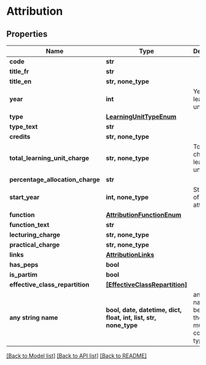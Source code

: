 # Attribution


## Properties
Name | Type | Description | Notes
------------ | ------------- | ------------- | -------------
**code** | **str** |  | [optional] 
**title_fr** | **str** |  | [optional] 
**title_en** | **str, none_type** |  | [optional] 
**year** | **int** | Year of learning unit | [optional] 
**type** | [**LearningUnitTypeEnum**](LearningUnitTypeEnum.md) |  | [optional] 
**type_text** | **str** |  | [optional] 
**credits** | **str, none_type** |  | [optional] 
**total_learning_unit_charge** | **str, none_type** | Total charge for learning unit year | [optional] 
**percentage_allocation_charge** | **str** |  | [optional] 
**start_year** | **int, none_type** | Start year of attribution | [optional] 
**function** | [**AttributionFunctionEnum**](AttributionFunctionEnum.md) |  | [optional] 
**function_text** | **str** |  | [optional] 
**lecturing_charge** | **str, none_type** |  | [optional] 
**practical_charge** | **str, none_type** |  | [optional] 
**links** | [**AttributionLinks**](AttributionLinks.md) |  | [optional] 
**has_peps** | **bool** |  | [optional] 
**is_partim** | **bool** |  | [optional] 
**effective_class_repartition** | [**[EffectiveClassRepartition]**](EffectiveClassRepartition.md) |  | [optional] 
**any string name** | **bool, date, datetime, dict, float, int, list, str, none_type** | any string name can be used but the value must be the correct type | [optional]

[[Back to Model list]](../README.md#documentation-for-models) [[Back to API list]](../README.md#documentation-for-api-endpoints) [[Back to README]](../README.md)


